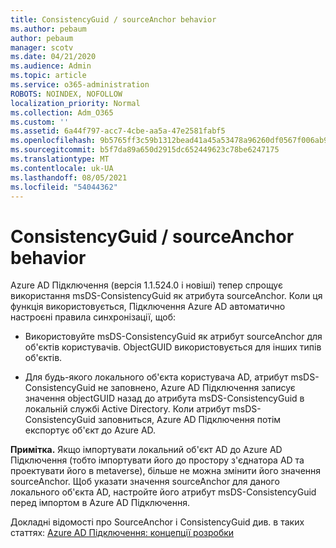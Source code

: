 ```yaml
---
title: ConsistencyGuid / sourceAnchor behavior
ms.author: pebaum
author: pebaum
manager: scotv
ms.date: 04/21/2020
ms.audience: Admin
ms.topic: article
ms.service: o365-administration
ROBOTS: NOINDEX, NOFOLLOW
localization_priority: Normal
ms.collection: Adm_O365
ms.custom: ''
ms.assetid: 6a44f797-acc7-4cbe-aa5a-47e2581fabf5
ms.openlocfilehash: 9b5765ff3c59b1312bead41a45a53478a96260df0567f006ab93c3ccfaf4be64
ms.sourcegitcommit: b5f7da89a650d2915dc652449623c78be6247175
ms.translationtype: MT
ms.contentlocale: uk-UA
ms.lasthandoff: 08/05/2021
ms.locfileid: "54044362"
---
```

# <a name="consistencyguid--sourceanchor-behavior"></a>ConsistencyGuid / sourceAnchor behavior

Azure AD Підключення (версія 1.1.524.0 і новіші) тепер спрощує використання msDS-ConsistencyGuid як атрибута sourceAnchor. Коли ця функція використовується, Підключення Azure AD автоматично настроєні правила синхронізації, щоб:
  
- Використовуйте msDS-ConsistencyGuid як атрибут sourceAnchor для об'єктів користувачів. ObjectGUID використовується для інших типів об'єктів.
    
- Для будь-якого локального об'єкта користувача AD, атрибут msDS-ConsistencyGuid не заповнено, Azure AD Підключення записує значення objectGUID назад до атрибута msDS-ConsistencyGuid в локальній службі Active Directory. Коли атрибут msDS-ConsistencyGuid заповниться, Azure AD Підключення потім експортує об'єкт до Azure AD.
    
 **Примітка.** Якщо імпортувати локальний об'єкт AD до Azure AD Підключення (тобто імпортувати його до простору з'єднатора AD та проектувати його в metaverse), більше не можна змінити його значення sourceAnchor. Щоб указати значення sourceAnchor для даного локального об'єкта AD, настройте його атрибут msDS-ConsistencyGuid перед імпортом в Azure AD Підключення. 
  
Докладні відомості про SourceAnchor і ConsistencyGuid див. в таких статтях: [Azure AD Підключення: концепції розробки](https://docs.microsoft.com/azure/active-directory/connect/active-directory-aadconnect-design-concepts)
  

